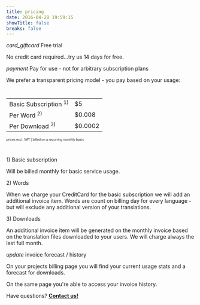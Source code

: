 ```yaml
---
title: pricing
date: 2016-04-28 19:59:15
showTitle: false
breaks: false
---
```


<p class="headline"><i class="material-icons" translated>card_giftcard</i> Free trial</p>

No credit card required...try us 14 days for free.

<p class="headline extra-margin"><i class="material-icons" translated>payment</i> Pay for use - not for arbitrary subscription plans</p>

We prefer a transparent pricing model - you pay based on your usage:

<div class="center" style="margin-top: 40px; margin-bottom: 40px;">
<div class="pricing">
<table>
<tr>
<td>Basic Subscription <sup>1)</sup></td>
<td>$5</td>
</tr>
<tr>
<td>Per Word <sup>2)</sup></td>
<td>$0.008</td>
</tr>
<tr>
<td>Per Download <sup>3)</sup></td>
<td>$0.0002</td>
</tr>
</table>
<small style="font-size: 0.6em; text-transform: none;">prices excl. VAT | billed on a recurring monthly basis</small>
</div>
</div>

<p class="footline">1) Basic subscription</p>

<p class="foottext">Will be billed monthly for basic service usage.</p>

<p class="footline">2) Words</p>

<p class="foottext">When we charge your CreditCard for the basic subscription we will add an additional
invoice item. Words are count on billing day for every language - but will exclude any additional version of your translations.</p>

<p class="footline">3) Downloads</p>

<p class="foottext">An additional invoice item will be generated on the monthly invoice based on the translation files downloaded to your users. We will charge always the last full month.</p>

<p class="headline extra-margin"><i class="material-icons" translated>update</i> invoice forecast / history</p>

On your projects billing page you will find your current usage stats and a forecast for downloads.

On the same page you're able to access your invoice history.

<div class="center">
<p class="callout extra-margin">Have questions? <strong><a href="mailto:support@locize.com">Contact us!</a></strong></p>
</div>
